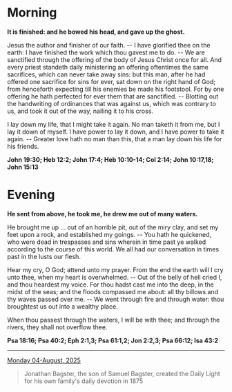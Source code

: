 # Morning

**It is finished: and he bowed his head, and gave up the ghost.**
 
Jesus the author and finisher of our faith. -- I have glorified thee on the earth: I have finished the work which thou gavest me to do. -- We are sanctified through the offering of the body of Jesus Christ once for all. And every priest standeth daily ministering an offering oftentimes the same sacrifices, which can never take away sins: but this man, after he had offered one sacrifice for sins for ever, sat down on the right hand of God; from henceforth expecting till his enemies be made his footstool. For by one offering he hath perfected for ever them that are sanctified. -- Blotting out the handwriting of ordinances that was against us, which was contrary to us, and took it out of the way, nailing it to his cross.
 
I lay down my life, that I might take it again. No man taketh it from me, but I lay it down of myself. I have power to lay it down, and I have power to take it again. -- Greater love hath no man than this, that a man lay down his life for his friends.  

**John 19:30; Heb 12:2; John 17:4; Heb 10:10-14; Col 2:14; John 10:17,18; John 15:13**

# Evening

**He sent from above, he took me, he drew me out of many waters.**
 
He brought me up ... out of an horrible pit, out of the miry clay, and set my feet upon a rock, and established my goings. -- You hath he quickened, who were dead in trespasses and sins wherein in time past ye walked according to the course of this world. We all had our conversation in times past in the lusts our flesh.
 
Hear my cry, O God; attend unto my prayer. From the end the earth will I cry unto thee, when my heart is overwhelmed. -- Out of the belly of hell cried I, and thou heardest my voice. For thou hadst cast me into the deep, in the midst of the seas; and the floods compassed me about: all thy billows and thy waves passed over me. -- We went through fire and through water: thou broughtest us out into a wealthy place.
 
When thou passest through the waters, I will be with thee; and through the rivers, they shall not overflow thee.  

**Psa 18:16; Psa 40:2; Eph 2:1,3; Psa 61:1,2; Jon 2:2,3; Psa 66:12; Isa 43:2**

---

[Monday 04-August, 2025](https://t.me/s/daily_light)

> Jonathan Bagster, the son of Samuel Bagster, created the Daily Light for his own family's daily devotion in 1875

